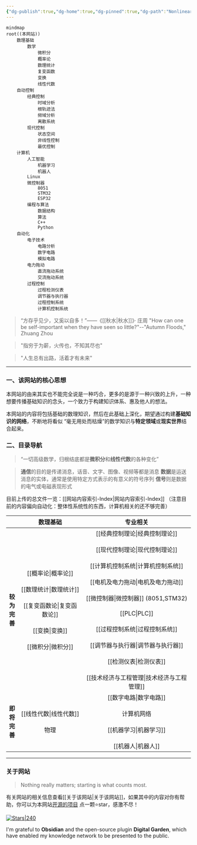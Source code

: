 ```yaml
---
{"dg-publish":true,"dg-home":true,"dg-pinned":true,"dg-path":"Nonlinear.md","dg-hide-in-graph":true,"permalink":"/Nonlinear/","hideInGraph":true,"pinned":true,"tags":["gardenEntry"],"dgPassFrontmatter":true,"noteIcon":"","created":"2024-05-21T15:20:27.000+08:00","updated":"2025-06-21T00:18:46.463+08:00"}
---
```



```mermaid
mindmap
root((本网站))
	数理基础
		数学
			微积分
			概率论
			数理统计
			复变函数
			变换
			线性代数
	自动控制
		经典控制
			时域分析
			根轨迹法
			频域分析
			离散系统
		现代控制
			状态空间
			非线性控制
			最优控制
	计算机
		人工智能
			机器学习
			机器人
		Linux
		微控制器
		    8051
		    STM32
		    ESP32
		编程与算法
			数据结构
			算法
			C++
			Python
	自动化
		电子技术
			电路分析
			数字电路
			模拟电路
		电力拖动
			直流拖动系统
			交流拖动系统
		过程控制
			过程检测仪表
			调节器与执行器
			过程控制系统
			计算机控制系统
```

>“方存乎见少，又奚以自多！”——《[[秋水\|秋水]]》· 庄周
>"How can one be self-important when they have seen so little?"--"Autumn Floods," Zhuang Zhou

> "指穷于为薪，火传也，不知其尽也"

> "人生总有出路，活着才有未来"


***
### 一、该网站的核心思想 
本网站的由来其实也不能完全说是一种巧合，更多的是源于一种兴致的上升，一种想要传播基础知识的念头，一个致力于构建知识体系、惠及他人的想法。

本网站的内容将包括基础的数理知识，然后在此基础上深化，期望通过构建**基础知识的网络**，不断地将看似 “毫无用处而枯燥”的数学知识与**特定领域**或**现实世界**结合起来。

### 二、目录导航
>“一切高级数学，归根结底都是**微积分**和**线性代数**的各种变化” 

>**通信**的目的是传递消息，话音、文字、图像、视频等都是消息
>**数据**是运送消息的实体，通常是使用特定方式表示的有意义的符号序列
> **信号**则是数据的电气或电磁表现形式

目前上传的总文件一览：[[网站内容索引-Index\|网站内容索引-Index]] （注意目前的内容偏向自动化：整体性系统性的东西，计算机相关的还不够完善）


|                      |                               **数理基础**                                |                                                                                         **专业相关**                                                                                         |
| :------------------: | :-------------------------------------------------------------------: | :--------------------------------------------------------------------------------------------------------------------------------------------------------------------------------------: |
| **较<br>为<br>完<br>善** | [[概率论\|概率论]]<br><br>[[数理统计\|数理统计]]<br><br>[[复变函数论\|复变函数论]]<br><br>[[变换\|变换]]<br><br>[[微积分\|微积分]] | [[经典控制理论\|经典控制理论]]<br><br>[[现代控制理论\|现代控制理论]]<br><br>[[计算机控制系统\|计算机控制系统]]<br><br>[[电机及电力拖动\|电机及电力拖动]]<br><br>[[微控制器\|微控制器]] (8051,STM32)<br><br>[[PLC\|PLC]]<br><br>[[过程控制系统\|过程控制系统]]<br><br>[[调节器与执行器\|调节器与执行器]]<br><br>[[检测仪表\|检测仪表]]<br><br>[[技术经济与工程管理\|技术经济与工程管理]] |
| **即<br>将<br>完<br>善** |                          [[线性代数\|线性代数]]<br><br>物理                           |                                                                   [[数字电路\|数字电路]]<br><br>计算机网络<br><br>[[机器学习\|机器学习]]<br><br>[[机器人\|机器人]]                                                                   |


***
### 关于网站
> Nothing really matters; starting is what counts most.

有关网站的相关信息查看[[关于该网站\|关于该网站]]，如果其中的内容对你有帮助，你可以为本网站[开源的项目](https://github.com/UNLINEARITY/Atlas-of-Control-and-AI) 点一颗⭐star，感激不尽！


[![Stars|240](https://img.shields.io/github/stars/UNLINEARITY/Atlas-of-Control-and-AI.svg)](https://github.com/UNLINEARITY/Atlas-of-Control-and-AI/stargazers)

I'm grateful to **Obsidian** and the open-source plugin **Digital Garden**, which have enabled my knowledge network to be presented to the public.

